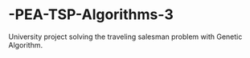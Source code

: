 # -PEA-TSP-Algorithms-3
University project solving the traveling salesman problem with Genetic Algorithm.
